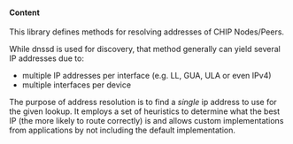 #### Content

This library defines methods for resolving addresses of CHIP Nodes/Peers.

While dnssd is used for discovery, that method generally can yield several IP
addresses due to:

-   multiple IP addresses per interface (e.g. LL, GUA, ULA or even IPv4)
-   multiple interfaces per device

The purpose of address resolution is to find a _single_ ip address to use for
the given lookup. It employs a set of heuristics to determine what the best IP
(the more likely to route correctly) is and allows custom implementations from
applications by not including the default implementation.
